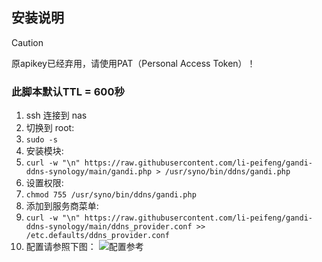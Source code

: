 ## 安装说明

> [!CAUTION]
> 原apikey已经弃用，请使用PAT（Personal Access Token）！

### 此脚本默认TTL = 600秒

1. ssh 连接到 nas
2. 切换到 root:
3. ```sudo -s```
6. 安装模块:
7. ```curl -w "\n" https://raw.githubusercontent.com/li-peifeng/gandi-ddns-synology/main/gandi.php > /usr/syno/bin/ddns/gandi.php```
8. 设置权限:
9. ```chmod 755 /usr/syno/bin/ddns/gandi.php```
12. 添加到服务商菜单:
13. ```curl -w "\n" https://raw.githubusercontent.com/li-peifeng/gandi-ddns-synology/main/ddns_provider.conf >> /etc.defaults/ddns_provider.conf```
16. 配置请参照下图：
![配置参考](https://github.com/li-peifeng/gandi-ddns-synology/blob/d939f1e043e1c6ac62b010ad0118e1c83f51242f/IMG_0032.jpeg)
